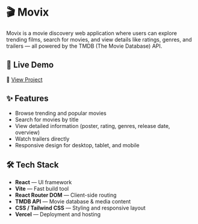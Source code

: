 # 🎬 Movix

Movix is a movie discovery web application where users can explore trending films, search for movies, and view details like ratings, genres, and trailers — all powered by the TMDB (The Movie Database) API.

## 🚀 Live Demo

🔗 [View Project](https://movix-mu-gold.vercel.app/)

## ✨ Features

- Browse trending and popular movies
- Search for movies by title
- View detailed information (poster, rating, genres, release date, overview)
- Watch trailers directly
- Responsive design for desktop, tablet, and mobile

## 🛠️ Tech Stack

- **React** — UI framework
- **Vite** — Fast build tool
- **React Router DOM** — Client-side routing
- **TMDB API** — Movie database & media content
- **CSS / Tailwind CSS** — Styling and responsive layout
- **Vercel** — Deployment and hosting
